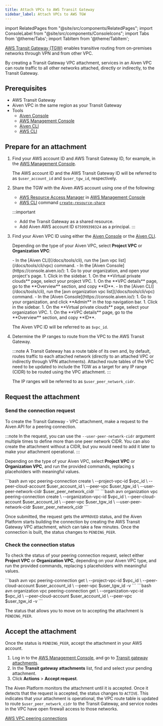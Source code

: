 ```yaml
---
title: Attach VPCs to AWS Transit Gateway
sidebar_label: Attach VPCs to AWS TGW
---
```


import RelatedPages from "@site/src/components/RelatedPages";
import ConsoleLabel from "@site/src/components/ConsoleIcons";
import Tabs from '@theme/Tabs';
import TabItem from '@theme/TabItem';

[AWS Transit Gateway (TGW)](https://aws.amazon.com/transit-gateway/) enables transitive routing from on-premises networks through VPN and from other VPC.

By creating a Transit Gateway VPC attachment, services in an Aiven VPC can route traffic
to all other networks attached, directly or indirectly, to the Transit Gateway.

## Prerequisites

- AWS Transit Gateway
- Aiven VPC in the same region as your Transit Gateway
- Tools
  - [Aiven Console](https://console.aiven.io/)
  - [AWS Management Console](https://console.aws.amazon.com)
  - [Aiven CLI](/docs/tools/cli)
  - [AWS CLI](https://docs.aws.amazon.com/cli/latest/userguide/getting-started-install.html)

## Prepare for an attachment

1. Find your AWS account ID and AWS Transit Gateway ID, for example, in the
   [AWS Management Console](https://console.aws.amazon.com).

   The AWS account ID and the AWS Transit Gateway ID will be referred to as
   `$user_account_id` and `$user_tgw_id`, respectively.

1. Share the TGW with the Aiven AWS account using one of the following:

   - [AWS Resource Access Manager](https://console.aws.amazon.com/ram/home)
     in [AWS Management Console](https://console.aws.amazon.com)
   - [AWS CLI](https://aws.amazon.com/cli/) command
     [`create-resource-share`](https://docs.aws.amazon.com/cli/latest/reference/ram/create-resource-share)

   :::important

   - Add the Transit Gateway as a shared resource.
   - Add Aiven AWS account ID `675999398324` as a principal.
   :::

1. Find your Aiven VPC ID using either the [Aiven Console](https://console.aiven.io/) or
   the [Aiven CLI](/docs/tools/cli).

   Depending on the type of your Aiven VPC, select **Project VPC** or **Organization VPC**:

   <Tabs groupId="group1">
   <TabItem value="pj-vpc" label="Project VPC" default>
    - In the [Aiven CLI](/docs/tools/cli), run the [avn vpc list](/docs/tools/cli/vpc)
      command.
    - In the [Aiven Console](https://console.aiven.io/):
      1. Go to your organization, and open your project's page.
      1. Click <ConsoleLabel name="vpcs"/> in the sidebar.
      1. On the **Virtual private clouds** page, select your project VPC.
      1. On the **VPC details** page, go to the **Overview** section, and copy **ID**.
   </TabItem>
   <TabItem value="org-vpc" label="Organization VPC">
    - In the [Aiven CLI](/docs/tools/cli), run the
      [avn organization vpc list](/docs/tools/cli/vpc) command.
    - In the [Aiven Console](https://console.aiven.io/):
      1. Go to your organization, and click **Admin** in the top navigation bar.
      1. Click <ConsoleLabel name="vpcs"/> in the sidebar.
      1. On the **Virtual private clouds** page, select your organization VPC.
      1. On the **VPC details** page, go to the **Overview** section, and copy **ID**.
   </TabItem>
   </Tabs>

   The Aiven VPC ID will be referred to as `$vpc_id`.

1. Determine the IP ranges to route from the VPC to the AWS Transit Gateway.

   :::note
   A Transit Gateway has a route table of its own and, by default, routes traffic to each
   attached network (directly to an attached VPC or indirectly through VPN attachments).
   Attached route tables of the VPC need to be updated to include the TGW as a target for
   any IP range (CIDR) to be routed using the VPC attachment.
   :::

   The IP ranges will be referred to as `$user_peer_network_cidr`.

## Request the attachment

### Send the connection request

To create the Transit Gateway - VPC attachment, make a request to the Aiven API for a
peering connection.

:::note
In the request, you can use the `--user-peer-network-cidr` argument multiple times to
define more than one peer network CIDR. You can also create the attachment without a CIDR,
but you would need to add it later to make your attachment operational.
:::

Depending on the type of your Aiven VPC, select **Project VPC** or **Organization VPC**,
and run the provided commands, replacing `$` placeholders with meaningful values.

   <Tabs groupId="group1">
   <TabItem value="pj-vpc" label="Project VPC" default>
```bash
avn vpc peering-connection create       \
  --project-vpc-id $vpc_id              \
  --peer-cloud-account $user_account_id \
  --peer-vpc $user_tgw_id               \
  --user-peer-network-cidr $user_peer_network_cidr
```
   </TabItem>
   <TabItem value="org-vpc" label="Organization VPC">
```bash
avn organization vpc peering-connection create \
  --organization-vpc-id $vpc_id                \
  --peer-cloud-account $user_account_id        \
  --peer-vpc $user_tgw_id                      \
  --user-peer-network-cidr $user_peer_network_cidr
```
   </TabItem>
   </Tabs>

Once submitted, the request gets the `APPROVED` status, and the Aiven Platform starts
building the connection by creating the AWS Transit Gateway VPC attachment, which can take
a few minutes. Once the connection is built, the status changes to `PENDING_PEER`.

### Check the connection status

To check the status of your peering connection request, select either **Project VPC** or
**Organization VPC**, depending on your Aiven VPC type, and run the provided commands,
replacing `$` placeholders with meaningful values.

   <Tabs groupId="group1">
   <TabItem value="pj-vpc" label="Project VPC" default>
```bash
avn vpc peering-connection get          \
  --project-vpc-id $vpc_id              \
  --peer-cloud-account $user_account_id \
  --peer-vpc $user_tgw_id -v
```
   </TabItem>
   <TabItem value="org-vpc" label="Organization VPC">
```bash
avn organization vpc peering-connection get \
  --organization-vpc-id $vpc_id             \
  --peer-cloud-account $user_account_id     \
  --peer-vpc $user_tgw_id -v
```
   </TabItem>
   </Tabs>

The status that allows you to move on to accepting the attachment is `PENDING_PEER`.

## Accept the attachment

Once the status is `PENDING_PEER`, accept the attachment in your AWS account.

1. Log in to the [AWS Management Console](https://console.aws.amazon.com), and go to
   [Transit gateway attachments](https://console.aws.amazon.com/vpc/home#TransitGatewayAttachments).
1. In the **Transit gateway attachments** list, find and select your pending attachment.
1. Click **Actions** > **Accept request**.

The Aiven Platform monitors the attachment until it is accepted. Once it detects that the
request is accepted, the status changes to `ACTIVE`. This indicates that your attachment
is operational, the VPC route table is updated to route `$user_peer_network_cidr` to the
Transit Gateway, and service nodes in the VPC have open firewall access to those networks.

<RelatedPages/>

[AWS VPC peering connections](https://docs.aws.amazon.com/vpc/latest/peering/what-is-vpc-peering)
